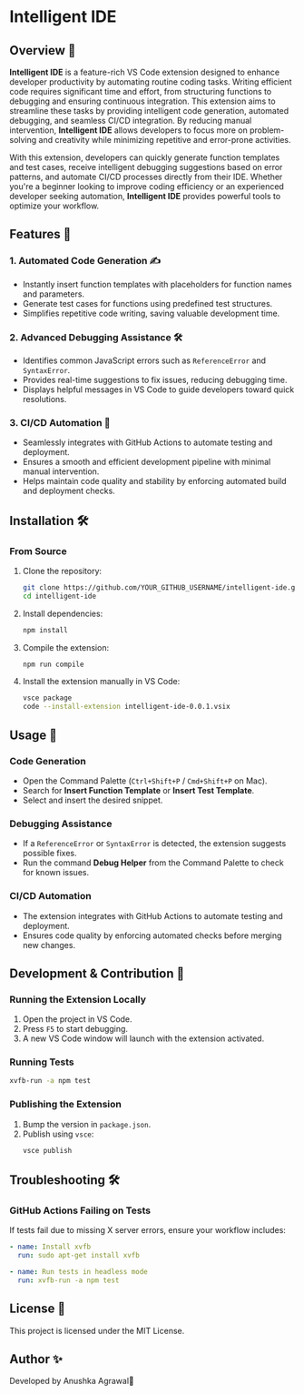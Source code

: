 # Intelligent IDE

## Overview 📝

**Intelligent IDE** is a feature-rich VS Code extension designed to enhance developer productivity by automating routine coding tasks. Writing efficient code requires significant time and effort, from structuring functions to debugging and ensuring continuous integration. This extension aims to streamline these tasks by providing intelligent code generation, automated debugging, and seamless CI/CD integration. By reducing manual intervention, **Intelligent IDE** allows developers to focus more on problem-solving and creativity while minimizing repetitive and error-prone activities.

With this extension, developers can quickly generate function templates and test cases, receive intelligent debugging suggestions based on error patterns, and automate CI/CD processes directly from their IDE. Whether you're a beginner looking to improve coding efficiency or an experienced developer seeking automation, **Intelligent IDE** provides powerful tools to optimize your workflow.

## Features 🚀

### **1. Automated Code Generation** ✍️

- Instantly insert function templates with placeholders for function names and parameters.
- Generate test cases for functions using predefined test structures.
- Simplifies repetitive code writing, saving valuable development time.

### **2. Advanced Debugging Assistance** 🛠️

- Identifies common JavaScript errors such as `ReferenceError` and `SyntaxError`.
- Provides real-time suggestions to fix issues, reducing debugging time.
- Displays helpful messages in VS Code to guide developers toward quick resolutions.

### **3. CI/CD Automation** 🚀

- Seamlessly integrates with GitHub Actions to automate testing and deployment.
- Ensures a smooth and efficient development pipeline with minimal manual intervention.
- Helps maintain code quality and stability by enforcing automated build and deployment checks.

## Installation 🛠️

### From Source

1. Clone the repository:
   ```sh
   git clone https://github.com/YOUR_GITHUB_USERNAME/intelligent-ide.git
   cd intelligent-ide
   ```
2. Install dependencies:
   ```sh
   npm install
   ```
3. Compile the extension:
   ```sh
   npm run compile
   ```
4. Install the extension manually in VS Code:
   ```sh
   vsce package
   code --install-extension intelligent-ide-0.0.1.vsix
   ```

## Usage 📖

### **Code Generation**

- Open the Command Palette (`Ctrl+Shift+P` / `Cmd+Shift+P` on Mac).
- Search for **Insert Function Template** or **Insert Test Template**.
- Select and insert the desired snippet.

### **Debugging Assistance**

- If a `ReferenceError` or `SyntaxError` is detected, the extension suggests possible fixes.
- Run the command **Debug Helper** from the Command Palette to check for known issues.

### **CI/CD Automation**

- The extension integrates with GitHub Actions to automate testing and deployment.
- Ensures code quality by enforcing automated checks before merging new changes.

## Development & Contribution 🤝

### Running the Extension Locally

1. Open the project in VS Code.
2. Press `F5` to start debugging.
3. A new VS Code window will launch with the extension activated.

### Running Tests

```sh
xvfb-run -a npm test
```

### Publishing the Extension

1. Bump the version in `package.json`.
2. Publish using `vsce`:
   ```sh
   vsce publish
   ```

## Troubleshooting 🛠️

### **GitHub Actions Failing on Tests**

If tests fail due to missing X server errors, ensure your workflow includes:

```yaml
- name: Install xvfb
  run: sudo apt-get install xvfb

- name: Run tests in headless mode
  run: xvfb-run -a npm test
```

## License 📜

This project is licensed under the MIT License.

## Author ✨

Developed by Anushka Agrawal🚀
